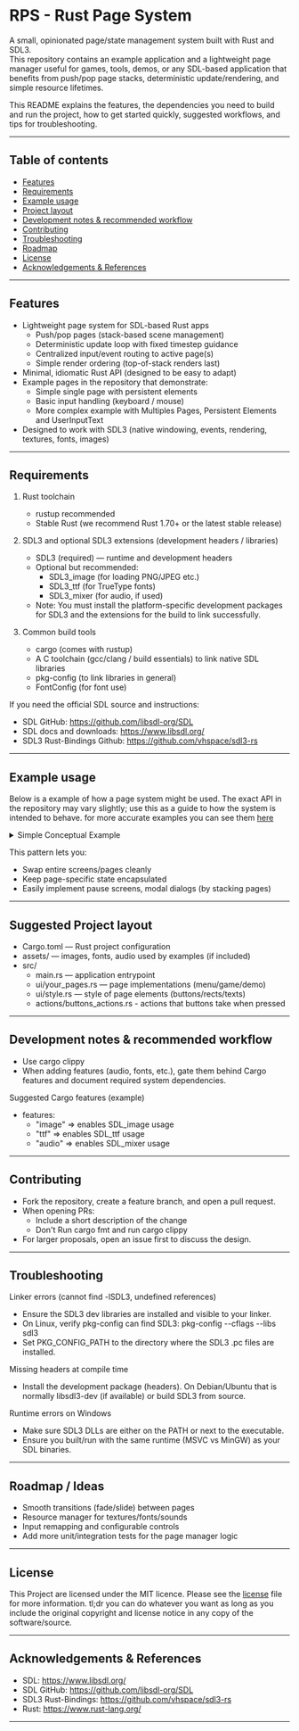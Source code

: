 # RPS - Rust Page System

A small, opinionated page/state management system built with Rust and SDL3.  
This repository contains an example application and a lightweight page manager useful for games, tools, demos, or any SDL-based application that benefits from push/pop page stacks, deterministic update/rendering, and simple resource lifetimes.

This README explains the features, the dependencies you need to build and run the project, how to get started quickly, suggested workflows, and tips for troubleshooting.

---

## Table of contents
- [Features](#features)
- [Requirements](#requirements)
- [Example usage](#example-usage)
- [Project layout](#suggested-project-layout)
- [Development notes & recommended workflow](#development-notes--recommended-workflow)
- [Contributing](#contributing)
- [Troubleshooting](#troubleshooting)
- [Roadmap](#roadmap--ideas)
- [License](#license)
- [Acknowledgements & References](#acknowledgements--references)
  
---

## Features
- Lightweight page system for SDL-based Rust apps
  - Push/pop pages (stack-based scene management)
  - Deterministic update loop with fixed timestep guidance
  - Centralized input/event routing to active page(s)
  - Simple render ordering (top-of-stack renders last)
- Minimal, idiomatic Rust API (designed to be easy to adapt)
- Example pages in the repository that demonstrate:
  - Simple single page with persistent elements
  - Basic input handling (keyboard / mouse)
  - More complex example with Multiples Pages, Persistent Elements and UserInputText
- Designed to work with SDL3 (native windowing, events, rendering, textures, fonts, images)

---

## Requirements

1. Rust toolchain
   - rustup recommended
   - Stable Rust (we recommend Rust 1.70+ or the latest stable release)

2. SDL3 and optional SDL3 extensions (development headers / libraries)
   - SDL3 (required) — runtime and development headers
   - Optional but recommended:
     - SDL3_image (for loading PNG/JPEG etc.)
     - SDL3_ttf (for TrueType fonts)
     - SDL3_mixer (for audio, if used)
   - Note: You must install the platform-specific development packages for SDL3 and the extensions for the build to link successfully.

3. Common build tools
   - cargo (comes with rustup)
   - A C toolchain (gcc/clang / build essentials) to link native SDL libraries
   - pkg-config (to link libraries in general)
   - FontConfig (for font use)

If you need the official SDL source and instructions:
- SDL GitHub: https://github.com/libsdl-org/SDL
- SDL docs and downloads: https://www.libsdl.org/
- SDL3 Rust-Bindings Github: https://github.com/vhspace/sdl3-rs

---

## Example usage
Below is a example of how a page system might be used. The exact API in the repository may vary slightly; use this as a guide to how the system is intended to behave.
for more accurate examples you can see them [here](https://github.com/HaruNashii/RPS/tree/bdadc5c7d4d283b3438400ebcb894370032b1765/examples)

<details> <summary>Simple Conceptual Example</summary>

```rust
use std::{env, time::Duration};
use sdl3::{pixels::Color, rect::Rect};
use rust_page_system::
{
    Button,
    misc::center_elements::get_center,
    system::
    {
        input_handler::{InputEvent, InputHandler}, 
        page_system::Page, 
        state::AppState, 
        window::{create_window, get_monitor_refresh_rate, WINDOW_DEFAULT_SCALE}
    }, 
};



//==========================================================================================================================================================================
//=======================================================================# main function recommended setup #===============================================================
//==========================================================================================================================================================================
fn main() 
{
    let (mut canvas, mut event_pump, texture_creator, ttf_context) = create_window(false);
    let input_handler = InputHandler;
    let mut app_state = AppState {current_page: (PageId::Page1 as usize, true), vec_user_input: Vec::new(), vec_user_input_string: Vec::new(), capturing_input: (false, None), window_size: WINDOW_DEFAULT_SCALE, persistent_elements: Vec::new(), all_pages: Vec::new() };
    populate_or_update_app_state(&mut app_state, false);

    let refresh_rate = get_monitor_refresh_rate();
    'running: loop 
    {
        std::thread::sleep(Duration::from_millis(1000 / refresh_rate));
        match input_handler.poll(&mut event_pump) 
        {
            InputEvent::Click(x, y)   => if let Some(button_id) = app_state.page_button_at(x, y) { button_action(&mut app_state, button_id); },
            InputEvent::Text(string)  => app_state.handle_text(string),
            InputEvent::Backspace     => app_state.handle_backspace(),
            InputEvent::Submit        => app_state.submit_input(),
            InputEvent::Quit          => break 'running,
            InputEvent::None          => {}
        }
        populate_or_update_app_state(&mut app_state, true);
        app_state.render(&mut canvas, &texture_creator, &ttf_context);
    }
}



//==========================================================================================================================================================================
//===============================================================# can be a different file, like: buttons_actions.rs #======================================================
//==========================================================================================================================================================================
pub fn button_action(app_state: &mut AppState, button_id: usize) 
{
    if !app_state.capturing_input.0
    {
        if ButtonId::ButtonPage1 as usize   == button_id {app_state.current_page.0 = PageId::Page1 as usize; app_state.current_page.1 = true; return};
        if ButtonId::ButtonSubPage as usize == button_id {app_state.current_page.0 = PageId::Page1SubPage as usize; return};
        if ButtonId::ButtonBack as usize    == button_id {app_state.current_page.0 = PageId::Page1 as usize; app_state.current_page.1 = true; return};
        // Non Handle Buttons Will Be Considered User Input Buttons
        app_state.capturing_input = (true, Some(button_id));
    }
}



//==========================================================================================================================================================================
//====================================================================# can be a different file, like: style.rs #===========================================================
//==========================================================================================================================================================================
pub const BACKGROUND_COLOR: Color = Color::RGB(30, 30, 46);
pub const TEXT_COLOR: Color = Color::RGB(255, 255, 255);
pub const SUBTEXT_COLOR: Color = Color::RGB(186, 194, 222);
pub const PURPLE_COLOR: Color = Color::RGB(203, 166, 247);
pub const PINK_COLOR: Color = Color::RGB(243, 139, 168);
pub const ORANGE_COLOR: Color = Color::RGB(250, 179, 135);
pub const BLACK_COLOR: Color = Color::RGB(17, 17, 27);
pub const RED_COLOR: Color = Color::RGB(255, 0, 0);



//==========================================================================================================================================================================
//===============================================================# can be a different file, like: pages.rs #================================================================
//==========================================================================================================================================================================
#[derive(Debug, Clone, Copy, PartialEq, Eq)]
/// Defines The ID for your Pages
pub enum PageId 
{
    Persistent,
    Page1,
    Page1SubPage,
}
#[derive(PartialEq, Clone, Copy, Debug)]
#[repr(usize)]
/// Defines The ID for your Buttons
pub enum ButtonId 
{
    ButtonPage1,
    ButtonPurpleInputStartPage1,
    ButtonSubPage,
    ButtonBack,
}

pub fn populate_or_update_app_state(app_state: &mut AppState, only_update: bool)
{
    if !only_update
    {
        //Populate Vec_Of_User_input With Page And Buttons That Receives User_Input
        app_state.push_vec_user_input(vec!
        [
            (PageId::Page1 as usize, ButtonId::ButtonPurpleInputStartPage1 as usize),
        ]);
    }

    app_state.define_persistent_elements(vec! 
    [
        persistent_elements(),
    ]);
    
    app_state.populate_and_update_all_pages(vec!
    [
        page_1(&app_state.vec_user_input_string),
        subpage_page1(),
    ]);
}

// Define Your Pages Here:
pub fn persistent_elements() -> Page
{
    //===================== variables =========================
    let window_center = get_center((200, 75), WINDOW_DEFAULT_SCALE);

    //===================== rects =========================
    let all_rects = vec! [ (BLACK_COLOR, (Rect::new(0, 0, WINDOW_DEFAULT_SCALE.0, 100), 0)) ];

    //===================== buttons =========================
    let all_buttons = vec! [ Button { enabled: true, color: PINK_COLOR, rect: Rect::new(window_center.pos_x, 10, window_center.w, window_center.h), radius: 5, id: ButtonId::ButtonPage1 as usize }, ];

    //===================== texts =========================
    let all_text = vec! [ (17.0, (all_buttons[0].rect.x + 9, all_buttons[0].rect.y + 24), "Page 1".to_string(), TEXT_COLOR), ];

    //===================== images =========================
    let all_images = vec!
    [
        ((10, 10), (50, 50), format!("{}/.cache/page_system/example_1.jpg", env::home_dir().unwrap().display()))
    ];

    //===================== page creation =========================
    Page { has_persistent_elements: (false, None), id: PageId::Persistent as usize, background_color: None, rects: Some(all_rects), buttons: Some(all_buttons), texts: Some(all_text), images: Some(all_images) }
}

pub fn page_1(user_input: &[String]) -> Page
{
    //===================== variables =========================
    let purple_button_data = get_center((600, 100), WINDOW_DEFAULT_SCALE);
    let subpage_button_data = get_center((235, 40), WINDOW_DEFAULT_SCALE);

    //===================== buttons =========================
    let all_buttons = vec!
    [
        Button { enabled: true, color: PURPLE_COLOR, rect: Rect::new(subpage_button_data.pos_x, 150, subpage_button_data.w, subpage_button_data.h), radius: 20, id: ButtonId::ButtonSubPage as usize },
        Button { enabled: true, color: PURPLE_COLOR, rect: Rect::new(purple_button_data.pos_x, purple_button_data.pos_y, purple_button_data.w, purple_button_data.h), radius: 5, id: ButtonId::ButtonPurpleInputStartPage1 as usize },
    ];

    //===================== texts =========================
    let all_text = vec!
    [
        (18.0, (all_buttons[0].rect.x + 10, all_buttons[0].rect.y + 7), "Go To subpage_page1".to_string(), TEXT_COLOR),
        (18.0, (all_buttons[1].rect.x + 75, all_buttons[1].rect.y - 25), "Click the Button To Start Getting Input".to_string(), SUBTEXT_COLOR),
        (25.0, (all_buttons[1].rect.x + 15, all_buttons[1].rect.y + 35), user_input[0].clone(), BLACK_COLOR),
    ];

    //===================== page creation =========================
    Page { has_persistent_elements: (true, Some(vec![PageId::Persistent as usize])), id: PageId::Page1 as usize, background_color: Some(BACKGROUND_COLOR), rects: None, buttons: Some(all_buttons), texts: Some(all_text), images: None }

}

pub fn subpage_page1() -> Page
{
    //===================== buttons =========================
    let all_buttons = vec! [ Button { enabled: true, color: PINK_COLOR, rect: Rect::new(20, 20, 50, 40), radius: 0, id: ButtonId::ButtonBack as usize }];

    //===================== texts =========================
    let all_text = vec! [ (18.0, (all_buttons[0].rect.x + 10, all_buttons[0].rect.y + 7), "<-".to_string(), TEXT_COLOR) ];

    //===================== page creation =========================
    Page { has_persistent_elements: (false, None), id: PageId::Page1SubPage as usize, background_color: Some(BACKGROUND_COLOR), rects: None, buttons: Some(all_buttons), texts: Some(all_text), images: None }
}
```

</details>

This pattern lets you:
- Swap entire screens/pages cleanly
- Keep page-specific state encapsulated
- Easily implement pause screens, modal dialogs (by stacking pages)

---

## Suggested Project layout
- Cargo.toml — Rust project configuration
- assets/ — images, fonts, audio used by examples (if included)
- src/
  - main.rs — application entrypoint
  - ui/your_pages.rs — page implementations (menu/game/demo)
  - ui/style.rs — style of page elements (buttons/rects/texts)
  - actions/buttons_actions.rs - actions that buttons take when pressed

---

## Development notes & recommended workflow
- Use cargo clippy
- When adding features (audio, fonts, etc.), gate them behind Cargo features and document required system dependencies.

Suggested Cargo features (example)
- features:
  - "image" => enables SDL_image usage
  - "ttf" => enables SDL_ttf usage
  - "audio" => enables SDL_mixer usage

---

## Contributing
- Fork the repository, create a feature branch, and open a pull request.
- When opening PRs:
  - Include a short description of the change
  - Don't Run cargo fmt and run cargo clippy
- For larger proposals, open an issue first to discuss the design.

---

## Troubleshooting
Linker errors (cannot find -lSDL3, undefined references)
- Ensure the SDL3 dev libraries are installed and visible to your linker.
- On Linux, verify pkg-config can find SDL3: pkg-config --cflags --libs sdl3
- Set PKG_CONFIG_PATH to the directory where the SDL3 .pc files are installed.

Missing headers at compile time
- Install the development package (headers). On Debian/Ubuntu that is normally libsdl3-dev (if available) or build SDL3 from source.

Runtime errors on Windows
- Make sure SDL3 DLLs are either on the PATH or next to the executable.
- Ensure you built/run with the same runtime (MSVC vs MinGW) as your SDL binaries.

---

## Roadmap / Ideas
- Smooth transitions (fade/slide) between pages
- Resource manager for textures/fonts/sounds
- Input remapping and configurable controls
- Add more unit/integration tests for the page manager logic

---

## License
This Project are licensed under the MIT licence. Please see the [license](https://github.com/HaruNashii/RPS/blob/main/LICENSE) file for more information. tl;dr you can do whatever you want as long as you include the original copyright and license notice in any copy of the software/source.

---

## Acknowledgements & References
- SDL: https://www.libsdl.org/
- SDL GitHub: https://github.com/libsdl-org/SDL
- SDL3 Rust-Bindings: https://github.com/vhspace/sdl3-rs
- Rust: https://www.rust-lang.org/

---
